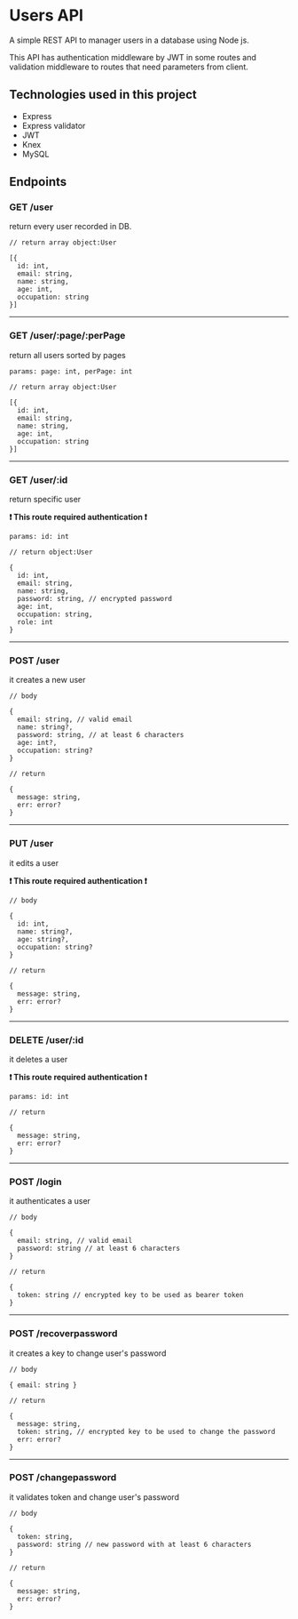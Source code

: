 # Users API

A simple REST API to manager users in a database using Node js.

This API has authentication middleware by JWT in some routes and validation middleware to routes that need parameters from client.

## Technologies used in this project

- Express
- Express validator
- JWT
- Knex
- MySQL

## Endpoints

### **GET** /user
return every user recorded in DB.

```
// return array object:User

[{
  id: int,
  email: string,
  name: string,
  age: int,
  occupation: string
}]
```

---

### **GET** /user/:page/:perPage
return all users sorted by pages

`params: page: int, perPage: int`

```
// return array object:User

[{
  id: int,
  email: string,
  name: string,
  age: int,
  occupation: string
}]
```

---

### **GET** /user/:id
return specific user

**❗ This route required authentication ❗**

`params: id: int`

```
// return object:User

{
  id: int,
  email: string,
  name: string,
  password: string, // encrypted password
  age: int,
  occupation: string,
  role: int
}
```

---

### **POST** /user
it creates a new user

```
// body

{
  email: string, // valid email
  name: string?,
  password: string, // at least 6 characters
  age: int?,
  occupation: string?
}
```

```
// return

{
  message: string,
  err: error?
}
```

---

### **PUT** /user
it edits a user

**❗ This route required authentication ❗**

```
// body

{
  id: int,
  name: string?,
  age: string?,
  occupation: string?
}
```

```
// return

{
  message: string,
  err: error?
}
```

---

### **DELETE** /user/:id
it deletes a user

**❗ This route required authentication ❗**

`params: id: int`

```
// return

{
  message: string,
  err: error?
}
```

---

### **POST** /login
it authenticates a user

```
// body

{
  email: string, // valid email
  password: string // at least 6 characters
}
```

```
// return

{
  token: string // encrypted key to be used as bearer token
}
```

---

### **POST** /recoverpassword
it creates a key to change user's password

```
// body

{ email: string }
```

```
// return

{
  message: string,
  token: string, // encrypted key to be used to change the password
  err: error?
}
```

---

### **POST** /changepassword
it validates token and change user's password

```
// body

{
  token: string,
  password: string // new password with at least 6 characters
}
```

```
// return

{
  message: string,
  err: error?
}
```